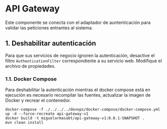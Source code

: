 # API Gateway
Este componente se conecta con el adaptador de auntenticación para validar las peticiones entrantes al sistema. 

## 1. Deshabilitar autenticación
Para que sus servicios de negocio ignoren la autenticación, desactive el filtro `AuthenticationFilter` correspondiente a 
su servicio web. Modifique el archivo de propiedades.

### 1.1. Docker Compose
Para deshabilitar la autenticación mientras el docker compose está en ejecución es necesario recompilar las fuentes, 
actualizar la imagen de Docker y recrear el contenedor.
```shell script
docker-compose -f ./../../../devops/docker-compose/docker-compose.yml up -d --force-recreate api-gateway-v1
docker build -t miguelarmasabt/api-gateway-v1:0.0.1-SNAPSHOT .
mvn clean install
```
